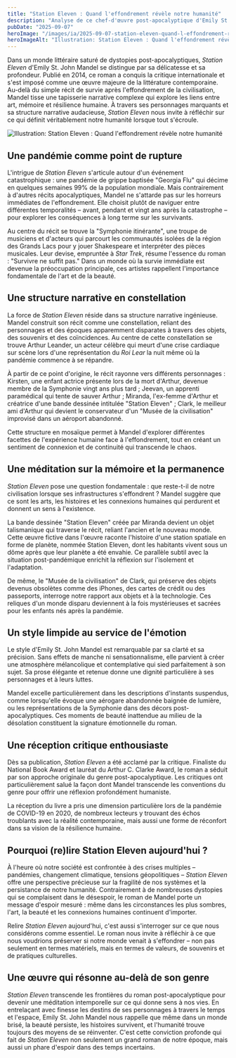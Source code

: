```yaml
---
title: "Station Eleven : Quand l'effondrement révèle notre humanité"
description: "Analyse de ce chef-d'œuvre post-apocalyptique d'Emily St. John Mandel qui explore l'art, la mémoire et la résilience humaine après une pandémie dévastatrice."
pubDate: "2025-09-07"
heroImage: "/images/ia/2025-09-07-station-eleven-quand-l-effondrement-revele-notre-humanite-2e6e65-hero/2025-09-07-station-eleven-quand-l-effondrement-revele-notre-humanite-2e6e65-hero.png"
heroImageAlt: "Illustration: Station Eleven : Quand l'effondrement révèle notre humanité"
---
```



Dans un monde littéraire saturé de dystopies post-apocalyptiques, *Station Eleven* d'Emily St. John Mandel se distingue par sa délicatesse et sa profondeur. Publié en 2014, ce roman a conquis la critique internationale et s'est imposé comme une œuvre majeure de la littérature contemporaine. Au-delà du simple récit de survie après l'effondrement de la civilisation, Mandel tisse une tapisserie narrative complexe qui explore les liens entre art, mémoire et résilience humaine. À travers ses personnages marquants et sa structure narrative audacieuse, *Station Eleven* nous invite à réfléchir sur ce qui définit véritablement notre humanité lorsque tout s'écroule.


<picture><source srcset="/images/ia/2025-09-07-station-eleven-quand-l-effondrement-revele-notre-humanite-2e6e65-inline/2025-09-07-station-eleven-quand-l-effondrement-revele-notre-humanite-2e6e65-inline.avif" type="image/avif" /><source srcset="/images/ia/2025-09-07-station-eleven-quand-l-effondrement-revele-notre-humanite-2e6e65-inline/2025-09-07-station-eleven-quand-l-effondrement-revele-notre-humanite-2e6e65-inline.webp" type="image/webp" /><img src="/images/ia/2025-09-07-station-eleven-quand-l-effondrement-revele-notre-humanite-2e6e65-inline/2025-09-07-station-eleven-quand-l-effondrement-revele-notre-humanite-2e6e65-inline.png" alt="Illustration: Station Eleven : Quand l'effondrement révèle notre humanité" loading="lazy" decoding="async" /></picture>


## Une pandémie comme point de rupture

L'intrigue de *Station Eleven* s'articule autour d'un événement catastrophique : une pandémie de grippe baptisée "Georgia Flu" qui décime en quelques semaines 99% de la population mondiale. Mais contrairement à d'autres récits apocalyptiques, Mandel ne s'attarde pas sur les horreurs immédiates de l'effondrement. Elle choisit plutôt de naviguer entre différentes temporalités – avant, pendant et vingt ans après la catastrophe – pour explorer les conséquences à long terme sur les survivants.

Au centre du récit se trouve la "Symphonie itinérante", une troupe de musiciens et d'acteurs qui parcourt les communautés isolées de la région des Grands Lacs pour y jouer Shakespeare et interpréter des pièces musicales. Leur devise, empruntée à *Star Trek*, résume l'essence du roman : "Survivre ne suffit pas." Dans un monde où la survie immédiate est devenue la préoccupation principale, ces artistes rappellent l'importance fondamentale de l'art et de la beauté.

## Une structure narrative en constellation

La force de *Station Eleven* réside dans sa structure narrative ingénieuse. Mandel construit son récit comme une constellation, reliant des personnages et des époques apparemment disparates à travers des objets, des souvenirs et des coïncidences. Au centre de cette constellation se trouve Arthur Leander, un acteur célèbre qui meurt d'une crise cardiaque sur scène lors d'une représentation du *Roi Lear* la nuit même où la pandémie commence à se répandre.

À partir de ce point d'origine, le récit rayonne vers différents personnages : Kirsten, une enfant actrice présente lors de la mort d'Arthur, devenue membre de la Symphonie vingt ans plus tard ; Jeevan, un apprenti paramédical qui tente de sauver Arthur ; Miranda, l'ex-femme d'Arthur et créatrice d'une bande dessinée intitulée "Station Eleven" ; Clark, le meilleur ami d'Arthur qui devient le conservateur d'un "Musée de la civilisation" improvisé dans un aéroport abandonné.

Cette structure en mosaïque permet à Mandel d'explorer différentes facettes de l'expérience humaine face à l'effondrement, tout en créant un sentiment de connexion et de continuité qui transcende le chaos.

## Une méditation sur la mémoire et la permanence

*Station Eleven* pose une question fondamentale : que reste-t-il de notre civilisation lorsque ses infrastructures s'effondrent ? Mandel suggère que ce sont les arts, les histoires et les connexions humaines qui perdurent et donnent un sens à l'existence.

La bande dessinée "Station Eleven" créée par Miranda devient un objet talismanique qui traverse le récit, reliant l'ancien et le nouveau monde. Cette œuvre fictive dans l'œuvre raconte l'histoire d'une station spatiale en forme de planète, nommée Station Eleven, dont les habitants vivent sous un dôme après que leur planète a été envahie. Ce parallèle subtil avec la situation post-pandémique enrichit la réflexion sur l'isolement et l'adaptation.

De même, le "Musée de la civilisation" de Clark, qui préserve des objets devenus obsolètes comme des iPhones, des cartes de crédit ou des passeports, interroge notre rapport aux objets et à la technologie. Ces reliques d'un monde disparu deviennent à la fois mystérieuses et sacrées pour les enfants nés après la pandémie.

## Un style limpide au service de l'émotion

Le style d'Emily St. John Mandel est remarquable par sa clarté et sa précision. Sans effets de manche ni sensationnalisme, elle parvient à créer une atmosphère mélancolique et contemplative qui sied parfaitement à son sujet. Sa prose élégante et retenue donne une dignité particulière à ses personnages et à leurs luttes.

Mandel excelle particulièrement dans les descriptions d'instants suspendus, comme lorsqu'elle évoque une aérogare abandonnée baignée de lumière, ou les représentations de la Symphonie dans des décors post-apocalyptiques. Ces moments de beauté inattendue au milieu de la désolation constituent la signature émotionnelle du roman.

## Une réception critique enthousiaste

Dès sa publication, *Station Eleven* a été acclamé par la critique. Finaliste du National Book Award et lauréat du Arthur C. Clarke Award, le roman a séduit par son approche originale du genre post-apocalyptique. Les critiques ont particulièrement salué la façon dont Mandel transcende les conventions du genre pour offrir une réflexion profondément humaniste.

La réception du livre a pris une dimension particulière lors de la pandémie de COVID-19 en 2020, de nombreux lecteurs y trouvant des échos troublants avec la réalité contemporaine, mais aussi une forme de réconfort dans sa vision de la résilience humaine.

## Pourquoi (re)lire Station Eleven aujourd'hui ?

À l'heure où notre société est confrontée à des crises multiples – pandémies, changement climatique, tensions géopolitiques – *Station Eleven* offre une perspective précieuse sur la fragilité de nos systèmes et la persistance de notre humanité. Contrairement à de nombreuses dystopies qui se complaisent dans le désespoir, le roman de Mandel porte un message d'espoir mesuré : même dans les circonstances les plus sombres, l'art, la beauté et les connexions humaines continuent d'importer.

Relire *Station Eleven* aujourd'hui, c'est aussi s'interroger sur ce que nous considérons comme essentiel. Le roman nous invite à réfléchir à ce que nous voudrions préserver si notre monde venait à s'effondrer – non pas seulement en termes matériels, mais en termes de valeurs, de souvenirs et de pratiques culturelles.

## Une œuvre qui résonne au-delà de son genre

*Station Eleven* transcende les frontières du roman post-apocalyptique pour devenir une méditation intemporelle sur ce qui donne sens à nos vies. En entrelaçant avec finesse les destins de ses personnages à travers le temps et l'espace, Emily St. John Mandel nous rappelle que même dans un monde brisé, la beauté persiste, les histoires survivent, et l'humanité trouve toujours des moyens de se réinventer. C'est cette conviction profonde qui fait de *Station Eleven* non seulement un grand roman de notre époque, mais aussi un phare d'espoir dans des temps incertains.